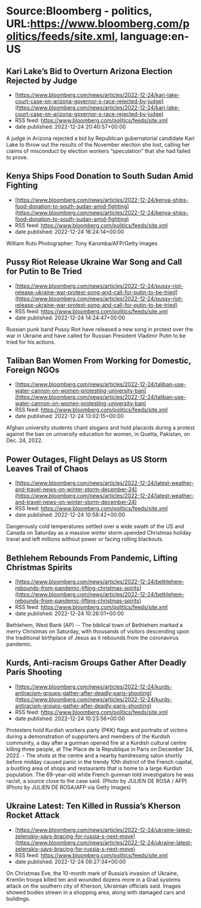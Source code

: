 # Source:Bloomberg - politics, URL:https://www.bloomberg.com/politics/feeds/site.xml, language:en-US

## Kari Lake’s Bid to Overturn Arizona Election Rejected by Judge
 - [https://www.bloomberg.com/news/articles/2022-12-24/kari-lake-court-case-on-arizona-governor-s-race-rejected-by-judge](https://www.bloomberg.com/news/articles/2022-12-24/kari-lake-court-case-on-arizona-governor-s-race-rejected-by-judge)
 - RSS feed: https://www.bloomberg.com/politics/feeds/site.xml
 - date published: 2022-12-24 20:40:57+00:00

A judge in Arizona rejected a bid by Republican gubernatorial candidate Kari Lake to throw out the results of the November election she lost, calling her claims of misconduct by election workers “speculation” that she had failed to prove.

## Kenya Ships Food Donation to South Sudan Amid Fighting
 - [https://www.bloomberg.com/news/articles/2022-12-24/kenya-ships-food-donation-to-south-sudan-amid-fighting](https://www.bloomberg.com/news/articles/2022-12-24/kenya-ships-food-donation-to-south-sudan-amid-fighting)
 - RSS feed: https://www.bloomberg.com/politics/feeds/site.xml
 - date published: 2022-12-24 16:24:14+00:00

William Ruto Photographer: Tony Karumba/AFP/Getty Images

## Pussy Riot Release Ukraine War Song and Call for Putin to Be Tried
 - [https://www.bloomberg.com/news/articles/2022-12-24/pussy-riot-release-ukraine-war-protest-song-and-call-for-putin-to-be-tried](https://www.bloomberg.com/news/articles/2022-12-24/pussy-riot-release-ukraine-war-protest-song-and-call-for-putin-to-be-tried)
 - RSS feed: https://www.bloomberg.com/politics/feeds/site.xml
 - date published: 2022-12-24 14:24:47+00:00

Russian punk band Pussy Riot have released a new song in protest over the war in Ukraine and have called for Russian President Vladimir Putin to be tried for his actions.

## Taliban Ban Women From Working for Domestic, Foreign NGOs
 - [https://www.bloomberg.com/news/articles/2022-12-24/taliban-use-water-cannon-on-women-protesting-university-ban](https://www.bloomberg.com/news/articles/2022-12-24/taliban-use-water-cannon-on-women-protesting-university-ban)
 - RSS feed: https://www.bloomberg.com/politics/feeds/site.xml
 - date published: 2022-12-24 13:02:15+00:00

Afghan university students chant slogans and hold placards during a protest against the ban on university education for women, in Quetta, Pakistan, on Dec. 24, 2022.

## Power Outages, Flight Delays as US Storm Leaves Trail of Chaos
 - [https://www.bloomberg.com/news/articles/2022-12-24/latest-weather-and-travel-news-on-winter-storm-december-24](https://www.bloomberg.com/news/articles/2022-12-24/latest-weather-and-travel-news-on-winter-storm-december-24)
 - RSS feed: https://www.bloomberg.com/politics/feeds/site.xml
 - date published: 2022-12-24 10:58:42+00:00

Dangerously cold temperatures settled over a wide swath of the US and Canada on Saturday as a massive winter storm upended Christmas holiday travel and left millions without power or facing rolling blackouts.

## Bethlehem Rebounds From Pandemic, Lifting Christmas Spirits
 - [https://www.bloomberg.com/news/articles/2022-12-24/bethlehem-rebounds-from-pandemic-lifting-christmas-spirits](https://www.bloomberg.com/news/articles/2022-12-24/bethlehem-rebounds-from-pandemic-lifting-christmas-spirits)
 - RSS feed: https://www.bloomberg.com/politics/feeds/site.xml
 - date published: 2022-12-24 10:26:01+00:00

Bethlehem, West Bank (AP) -- The biblical town of Bethlehem marked a merry Christmas on Saturday, with thousands of visitors descending upon the traditional birthplace of Jesus as it rebounds from the coronavirus pandemic.

## Kurds, Anti-racism Groups Gather After Deadly Paris Shooting
 - [https://www.bloomberg.com/news/articles/2022-12-24/kurds-antiracism-groups-gather-after-deadly-paris-shooting](https://www.bloomberg.com/news/articles/2022-12-24/kurds-antiracism-groups-gather-after-deadly-paris-shooting)
 - RSS feed: https://www.bloomberg.com/politics/feeds/site.xml
 - date published: 2022-12-24 10:23:56+00:00

Protesters hold Kurdish workers party (PKK) flags and portraits of victims during a demonstration of supporters and members of the Kurdish community, a day after a gunman opened fire at a Kurdish cultural centre killing three people, at The Place de la Republique in Paris on December 24, 2022. - The shots at the centre and a nearby hairdressing salon shortly before midday caused panic in the trendy 10th district of the French capital, a bustling area of shops and restaurants that is home to a large Kurdish population. The 69-year-old white French gunman told investigators he was racist, a source close to the case said. (Photo by JULIEN DE ROSA / AFP) (Photo by JULIEN DE ROSA/AFP via Getty Images)

## Ukraine Latest: Ten Killed in Russia’s Kherson Rocket Attack
 - [https://www.bloomberg.com/news/articles/2022-12-24/ukraine-latest-zelenskiy-says-bracing-for-russia-s-next-move](https://www.bloomberg.com/news/articles/2022-12-24/ukraine-latest-zelenskiy-says-bracing-for-russia-s-next-move)
 - RSS feed: https://www.bloomberg.com/politics/feeds/site.xml
 - date published: 2022-12-24 08:27:34+00:00

On Christmas Eve, the 10-month mark of Russia’s invasion of Ukraine, Kremlin troops killed ten and wounded dozens more in a Grad systems attack on the southern city of Kherson, Ukrainian officials said. Images showed bodies strewn in a shopping area, along with damaged cars and buildings.

